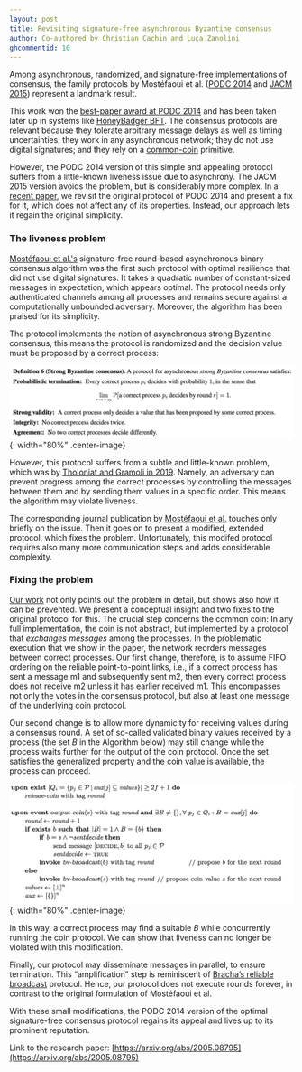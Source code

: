 ```yaml
---
layout: post
title: Revisiting signature-free asynchronous Byzantine consensus
author: Co-authored by Christian Cachin and Luca Zanolini
ghcommentid: 10
---
```


Among asynchronous, randomized, and signature-free implementations of consensus, the family protocols by Mostéfaoui et al. ([PODC 2014](https://dl.acm.org/doi/10.1145/2611462.2611468) and [JACM 2015](https://dl.acm.org/doi/10.1145/2785953)) represent a landmark result.

This work won the [best-paper award at PODC 2014](//dl.acm.org/doi/proceedings/10.1145/2611462) and has been taken later up in systems like [HoneyBadger BFT](https://dl.acm.org/doi/10.1145/2976749.2978399). The consensus protocols are relevant because they tolerate arbitrary message delays as well as timing uncertainties; they work in any asynchronous network; they do not use digital signatures; and they rely on a [common-coin](https://ieeexplore.ieee.org/document/4568104) primitive. 

However, the PODC 2014 version of this simple and appealing protocol suffers from a little-known liveness issue due to asynchrony. The JACM 2015 version avoids the problem, but is considerably more complex. In a [recent paper](https://arxiv.org/abs/2005.08795), we revisit the original protocol of PODC 2014 and present a fix for it, which does not affect any of its properties. Instead, our approach lets it regain the original simplicity.

### The liveness problem

[Mostéfaoui et al.'s](https://dl.acm.org/doi/10.1145/2611462.2611468) signature-free round-based asynchronous binary consensus algorithm was the first such protocol with optimal resilience that did not use digital signatures. It takes a quadratic number of constant-sized messages in expectation, which appears optimal. The protocol needs only authenticated channels among all processes and remains secure against a computationally unbounded adversary.  Moreover, the algorithm has been praised for its simplicity.

The protocol implements the notion of asynchronous strong Byzantine consensus, this means the protocol is randomized and the decision value must be proposed by a correct process:

![Strong Byzantine consensus](/images/random-consensus.png){: width="80%" .center-image} 

However, this protocol suffers from a subtle and little-known problem, which was by [Tholoniat and Gramoli in 2019](https://gramoli.redbellyblockchain.io/web/doc/pubs/frida19.pdf). Namely, an adversary can prevent progress among the correct processes by controlling the messages between them and by sending them values in a specific order. This means the algorithm may violate liveness. 

The corresponding journal publication by [Mostéfaoui et al.](https://dl.acm.org/doi/10.1145/2785953) touches only briefly on the issue. Then it goes on to present a modified, extended protocol, which fixes the problem. Unfortunately, this modifed protocol requires also many more communication steps and adds considerable complexity.

### Fixing the problem

[Our work](https://arxiv.org/abs/2005.08795) not only points out the problem in detail, but shows also how it can be prevented. We present a conceptual insight and two fixes to the original protocol for this. The crucial step concerns the common coin: In any full implementation, the coin is not abstract, but implemented by a protocol that _exchanges messages_ among the processes. In the problematic execution that we show in the paper, the network reorders messages between correct processes. Our first change, therefore, is to assume FIFO ordering on the reliable point-to-point links, i.e., if a correct process has sent a message m1 and subsequently sent m2, then every correct process does not receive m2 unless it has earlier received m1. This encompasses not only the votes in the consensus protocol, but also at least one message of the underlying coin protocol.

Our second change is to allow more dynamicity for receiving values during a consensus round. A set of so-called validated binary values received by a process (the set *B* in the Algorithm below) may still change while the process waits further for the output of the coin protocol. Once the set satisfies the generalized property and the coin value is available, the process can proceed.

![Randomized Byzantine consensus](/images/random-algo.png){: width="80%" .center-image}

In this way, a correct process may find a suitable *B* while concurrently running the coin protocol. We can show that liveness can no longer be violated with this modification.

Finally, our protocol may disseminate messages in parallel, to ensure termination. This “amplification” step is reminiscent of [Bracha’s reliable broadcast](https://www.sciencedirect.com/science/article/pii/089054018790054X) protocol. Hence, our protocol does not execute rounds forever, in contrast to the original formulation of Mostéfaoui et al.

With these small modifications, the PODC 2014 version of the optimal signature-free consensus protocol regains its appeal and lives up to its prominent reputation.

Link to the research paper: [https://arxiv.org/abs/2005.08795](https://arxiv.org/abs/2005.08795)
